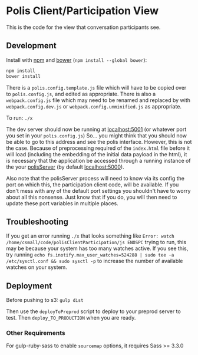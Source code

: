 Polis Client/Participation View
===============================

This is the code for the view that conversation participants see.


Development
-----------

Install with [npm](https://www.npmsjs.org/) and [bower](http://bower.io/) (`npm install --global bower`):

```sh
npm install
bower install
```

There is a `polis.config.template.js` file which will have to be copied over to `polis.config.js`, and edited as appropriate. 
There is also a `webpack.config.js` file which may need to be renamed and replaced by with `webpack.config.dev.js` or 
`webpack.config.unminified.js` as appropriate. 

To run: `./x`

The dev server should now be running at [localhost:5001](http://localhost:5001/) (or whatever port you set in your `polis.config.js`)
So... you might think that you should now be able to go to this address and see the polis interface.
However, this is not the case.
Because of preprocessing required of the `index.html` file before it will load (including the embedding of the initial data payload in the html), it is necessary that the application be accessed through a running instance of the your [polisServer](https://github.com/pol-is/polisServer) (by default [localhost:5000](http://localhost:5000)).

Also note that the polisServer process will need to know via its config the port on which this, the participation client code, will be available.
If you don't mess with any of the default port settings you shouldn't have to worry about all this nonsense.
Just know that if you do, you will then need to update these port variables in multiple places.



Troubleshooting
---------------

If you get an error running `./x` that looks something like `Error: watch /home/csmall/code/polisClientParticipation/js ENOSPC` trying to run, this may be because your system has too many watches active.
If you see this, try running `echo fs.inotify.max_user_watches=524288 | sudo tee -a /etc/sysctl.conf && sudo sysctl -p` to increase the number of available watches on your system.


Deployment
----------

Before pushing to s3: `gulp dist`

Then use the `deployToPreprod` script to deploy to your preprod server to test.
Then `deploy_TO_PRODUCTION` when you are ready.


### Other Requirements

For gulp-ruby-sass to enable `sourcemap` options, it requires Sass >= 3.3.0

